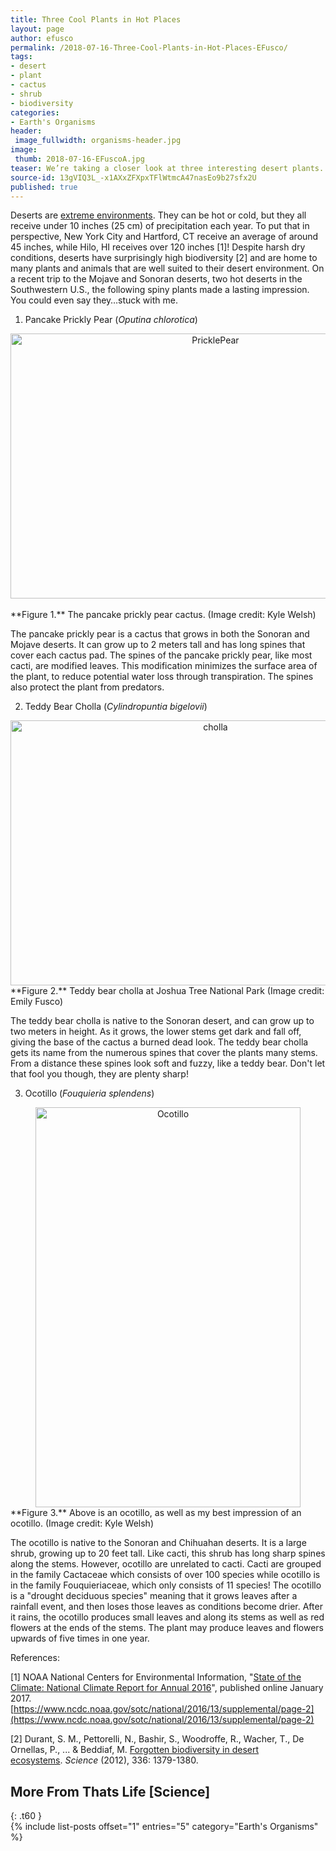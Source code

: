 ```yaml
---
title: Three Cool Plants in Hot Places
layout: page
author: efusco
permalink: /2018-07-16-Three-Cool-Plants-in-Hot-Places-EFusco/
tags:
- desert
- plant
- cactus
- shrub
- biodiversity
categories:
- Earth's Organisms
header:
 image_fullwidth: organisms-header.jpg
image:
 thumb: 2018-07-16-EFuscoA.jpg
teaser: We’re taking a closer look at three interesting desert plants. But don’t get too close; they may prick you!
source-id: 13gVIQ3L_-x1AXxZFXpxTFlWtmcA47nasEo9b27sfx2U
published: true
---
```

Deserts are [extreme environments](http://www.bbc.co.uk/bitesize/ks3/geography/places/extreme_environments/revision/2/). They can be hot or cold, but they all receive under 10 inches (25 cm) of precipitation each year. To put that in perspective, New York City and Hartford, CT receive an average of around 45 inches, while Hilo, HI receives over 120 inches [1]! Despite harsh dry conditions, deserts have surprisingly high biodiversity [2] and are home to many plants and animals that are well suited to their desert environment. On a recent trip to the Mojave and Sonoran deserts, two hot deserts in the Southwestern U.S., the following spiny plants made a lasting impression. You could even say they…stuck with me. 

1) Pancake Prickly Pear (*Oputina chlorotica*)

<center><a data-flickr-embed="true"  href="https://www.flickr.com/photos/139839751@N06/40972639225/in/dateposted-friend/" title="PricklePear"><img src="https://farm1.staticflickr.com/967/40972639225_a813f4e4a0_z.jpg" width="640" height="424" alt="PricklePear"></a><script async src="//embedr.flickr.com/assets/client-code.js" charset="utf-8"></script></center><br>
**Figure 1.** The pancake prickly pear cactus. (Image credit: Kyle Welsh)

The pancake prickly pear is a cactus that grows in both the Sonoran and Mojave deserts. It can grow up to 2 meters tall and has long spines that cover each cactus pad. The spines of the pancake prickly pear, like most cacti, are modified leaves. This modification minimizes the surface area of the plant, to reduce potential water loss through transpiration. The spines also protect the plant from predators. 

2) Teddy Bear Cholla (*Cylindropuntia bigelovii*)
<center><a data-flickr-embed="true"  href="https://www.flickr.com/photos/139839751@N06/40972639505/in/dateposted-friend/" title="cholla"><img src="https://farm1.staticflickr.com/970/40972639505_2476c1029e_z.jpg" width="640" height="424" alt="cholla"></a><script async src="//embedr.flickr.com/assets/client-code.js" charset="utf-8"></script></center>
**Figure 2.** Teddy bear cholla at Joshua Tree National Park (Image credit: Emily Fusco)

The teddy bear cholla is native to the Sonoran desert, and can grow up to two meters in height. As it grows, the lower stems get dark and fall off, giving the base of the cactus a burned dead look. The teddy bear cholla gets its name from the numerous spines that cover the plants many stems. From a distance these spines look soft and fuzzy, like a teddy bear. Don't let that fool you though, they are plenty sharp! 

3) Ocotillo (*Fouquieria splendens*)
<center><a data-flickr-embed="true"  href="https://www.flickr.com/photos/139839751@N06/27003422047/in/dateposted-friend/" title="Ocotillo"><img src="https://farm1.staticflickr.com/973/27003422047_63c65bcd8c_z.jpg" width="424" height="640" alt="Ocotillo"></a><script async src="//embedr.flickr.com/assets/client-code.js" charset="utf-8"></script></center>
**Figure 3.** Above is an ocotillo, as well as my best impression of an ocotillo. (Image credit: Kyle Welsh)

The ocotillo is native to the Sonoran and Chihuahan deserts. It is a large shrub, growing up to 20 feet tall. Like cacti, this shrub has long sharp spines along the stems. However, ocotillo are unrelated to cacti. Cacti are grouped in the family Cactaceae which consists of over 100 species while ocotillo is in the family Fouquieriaceae, which only consists of 11 species! The ocotillo is a "drought deciduous species" meaning that it grows leaves after a rainfall event, and then loses those leaves as conditions become drier. After it rains, the ocotillo produces small leaves and along its stems as well as red flowers at the ends of the stems. The plant may produce leaves and flowers upwards of five times in one year.

References:

[1] NOAA National Centers for Environmental Information, "[State of the Climate: National Climate Report for Annual 2016](https://www.ncdc.noaa.gov/sotc/national/201613)", published online January 2017.  [https://www.ncdc.noaa.gov/sotc/national/2016/13/supplemental/page-2](https://www.ncdc.noaa.gov/sotc/national/2016/13/supplemental/page-2)

[2] Durant, S. M., Pettorelli, N., Bashir, S., Woodroffe, R., Wacher, T., De Ornellas, P., ... & Beddiaf, M. [Forgotten biodiversity in desert ecosystems](http://science.sciencemag.org/content/336/6087/1379). *Science* (2012), 336: 1379-1380.

## More From Thats Life [Science]
{: .t60 }	
{% include list-posts offset="1" entries="5" category="Earth's Organisms" %}

